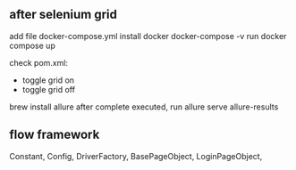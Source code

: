 



## after selenium grid ##
add file docker-compose.yml
install docker
docker-compose -v
run docker compose up

check pom.xml:
- toggle grid on
- toggle grid off

brew install allure
after complete executed, run allure serve allure-results

## flow framework ##
Constant,
Config,
DriverFactory,
BasePageObject,
LoginPageObject,
